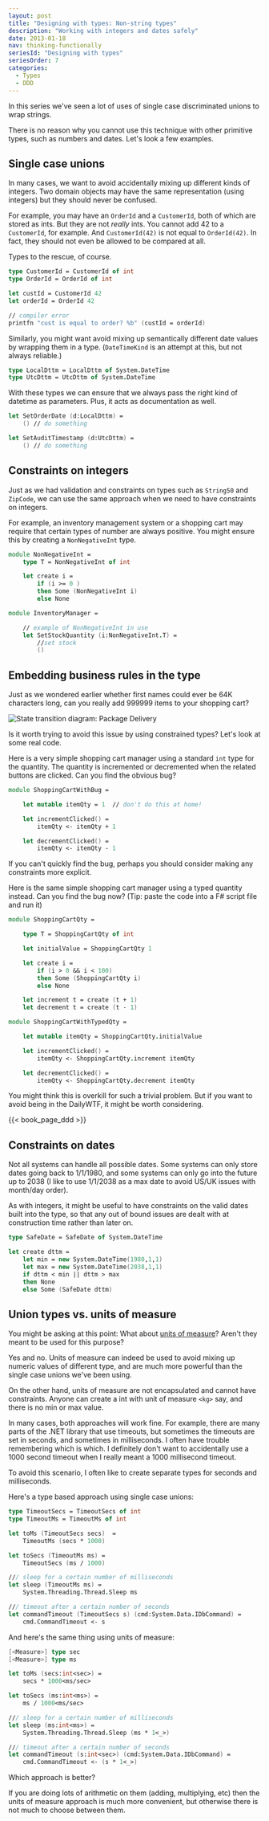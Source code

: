 ```yaml
---
layout: post
title: "Designing with types: Non-string types"
description: "Working with integers and dates safely"
date: 2013-01-18
nav: thinking-functionally
seriesId: "Designing with types"
seriesOrder: 7
categories:
  - Types
  - DDD
---
```


In this series we've seen a lot of uses of single case discriminated unions to wrap strings.

There is no reason why you cannot use this technique with other primitive types, such as numbers and dates.  Let's look a few examples.

## Single case unions

In many cases, we want to avoid accidentally mixing up different kinds of integers. Two domain objects may have the same representation (using integers) but they should never be confused.

For example, you may have an `OrderId` and a `CustomerId`, both of which are stored as ints. But they are not *really* ints. You cannot add 42 to a `CustomerId`, for example. And `CustomerId(42)` is not equal to `OrderId(42)`. In fact, they should not even be allowed to be compared at all.

Types to the rescue, of course.

```fsharp
type CustomerId = CustomerId of int
type OrderId = OrderId of int

let custId = CustomerId 42
let orderId = OrderId 42

// compiler error
printfn "cust is equal to order? %b" (custId = orderId)
```

Similarly, you might want avoid mixing up semantically different date values by wrapping them in a type. (`DateTimeKind` is an attempt at this, but not always reliable.)

```fsharp
type LocalDttm = LocalDttm of System.DateTime
type UtcDttm = UtcDttm of System.DateTime
```

With these types we can ensure that we always pass the right kind of datetime as parameters. Plus, it acts as documentation as well.

```fsharp
let SetOrderDate (d:LocalDttm) =
    () // do something

let SetAuditTimestamp (d:UtcDttm) =
    () // do something
```

## Constraints on integers

Just as we had validation and constraints on types such as `String50` and `ZipCode`, we can use the same approach when we need to have constraints on integers.

For example, an inventory management system or a shopping cart may require that certain types of number are always positive.  You might ensure this by creating a `NonNegativeInt` type.

```fsharp
module NonNegativeInt =
    type T = NonNegativeInt of int

    let create i =
        if (i >= 0 )
        then Some (NonNegativeInt i)
        else None

module InventoryManager =

    // example of NonNegativeInt in use
    let SetStockQuantity (i:NonNegativeInt.T) =
        //set stock
        ()
```

## Embedding business rules in the type

Just as we wondered earlier whether first names could ever be 64K characters long, can you really add 999999 items to your shopping cart?

![State transition diagram: Package Delivery](./AddToCart.png)

Is it worth trying to avoid this issue by using constrained types? Let's look at some real code.

Here is a very simple shopping cart manager using a standard `int` type for the quantity. The quantity is incremented or decremented when the related buttons are clicked. Can you find the obvious bug?

```fsharp
module ShoppingCartWithBug =

    let mutable itemQty = 1  // don't do this at home!

    let incrementClicked() =
        itemQty <- itemQty + 1

    let decrementClicked() =
        itemQty <- itemQty - 1
```

If you can't quickly find the bug, perhaps you should consider making any constraints more explicit.

Here is the same simple shopping cart manager using a typed quantity instead. Can you find the bug now?  (Tip: paste the code into a F# script file and run it)

```fsharp
module ShoppingCartQty =

    type T = ShoppingCartQty of int

    let initialValue = ShoppingCartQty 1

    let create i =
        if (i > 0 && i < 100)
        then Some (ShoppingCartQty i)
        else None

    let increment t = create (t + 1)
    let decrement t = create (t - 1)

module ShoppingCartWithTypedQty =

    let mutable itemQty = ShoppingCartQty.initialValue

    let incrementClicked() =
        itemQty <- ShoppingCartQty.increment itemQty

    let decrementClicked() =
        itemQty <- ShoppingCartQty.decrement itemQty
```

You might think this is overkill for such a trivial problem. But if you want to avoid being in the DailyWTF, it might be worth considering.

{{< book_page_ddd >}}

## Constraints on dates

Not all systems can handle all possible dates. Some systems can only store dates going back to 1/1/1980, and some systems can only go into the future up to 2038 (I like to use 1/1/2038 as a max date to avoid US/UK issues with month/day order).

As with integers, it might be useful to have constraints on the valid dates built into the type, so that any out of bound issues are dealt with at construction time rather than later on.

```fsharp
type SafeDate = SafeDate of System.DateTime

let create dttm =
    let min = new System.DateTime(1980,1,1)
    let max = new System.DateTime(2038,1,1)
    if dttm < min || dttm > max
    then None
    else Some (SafeDate dttm)
```


## Union types vs. units of measure

You might be asking at this point: What about [units of measure](/posts/units-of-measure/)? Aren't they meant to be used for this purpose?

Yes and no.  Units of measure can indeed be used to avoid mixing up numeric values of different type, and are much more powerful than the single case unions we've been using.

On the other hand, units of measure are not encapsulated and cannot have constraints. Anyone can create a int with unit of measure `<kg>` say, and there is no min or max value.

In many cases, both approaches will work fine.  For example, there are many parts of the .NET library that use timeouts, but sometimes the timeouts are set in seconds, and sometimes in milliseconds. I often have trouble remembering which is which. I definitely don't want to accidentally use a 1000 second timeout when I really meant a 1000 millisecond timeout.

To avoid this scenario, I often like to create separate types for seconds and milliseconds.

Here's a type based approach using single case unions:

```fsharp
type TimeoutSecs = TimeoutSecs of int
type TimeoutMs = TimeoutMs of int

let toMs (TimeoutSecs secs)  =
    TimeoutMs (secs * 1000)

let toSecs (TimeoutMs ms) =
    TimeoutSecs (ms / 1000)

/// sleep for a certain number of milliseconds
let sleep (TimeoutMs ms) =
    System.Threading.Thread.Sleep ms

/// timeout after a certain number of seconds
let commandTimeout (TimeoutSecs s) (cmd:System.Data.IDbCommand) =
    cmd.CommandTimeout <- s
```

And here's the same thing using units of measure:

```fsharp
[<Measure>] type sec
[<Measure>] type ms

let toMs (secs:int<sec>) =
    secs * 1000<ms/sec>

let toSecs (ms:int<ms>) =
    ms / 1000<ms/sec>

/// sleep for a certain number of milliseconds
let sleep (ms:int<ms>) =
    System.Threading.Thread.Sleep (ms * 1<_>)

/// timeout after a certain number of seconds
let commandTimeout (s:int<sec>) (cmd:System.Data.IDbCommand) =
    cmd.CommandTimeout <- (s * 1<_>)
```

Which approach is better?

If you are doing lots of arithmetic on them (adding, multiplying, etc) then the units of measure approach is much more convenient, but otherwise there is not much to choose between them.


